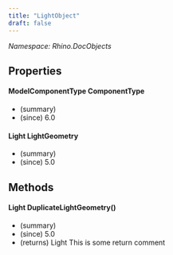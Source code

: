 ```yaml
---
title: "LightObject"
draft: false
---
```


*Namespace: Rhino.DocObjects*
## Properties
#### ModelComponentType ComponentType
- (summary) 
- (since) 6.0
#### Light LightGeometry
- (summary) 
- (since) 5.0
## Methods
#### Light DuplicateLightGeometry()
- (summary) 
- (since) 5.0
- (returns) Light This is some return comment
